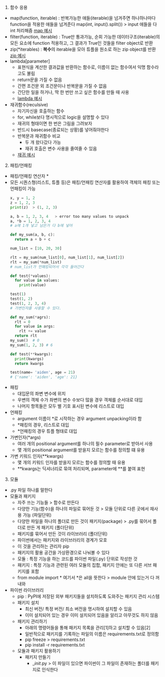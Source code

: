 1. 함수 응용
- map(function, iterable) : 반복가능한 애들(iterable)을 넘겨주면 하나하나마다 function을 적용한 애들을 넘겨준다
  map(int, input().split()) > input 애들을 다 int 처리해줌
  [map 예시](1.py)
- filter(function, iterable) : True만 통과가능, 순회 가능한 데이터구조(iterable)의 모든 요소에 function 적용하고, 그 결과가 True인 것들을 filter object로 반환
- zip(*iterables) : **복수**의 iterable을 모아 튜플을 원소로 하는 zip object를 반환
  [zip 예시](2.py)
- lambda[parameter]
  - 표현식을 계산한 결과값을 반환하는 함수로, 이름이 없는 함수여서 익명 함수라고도 불림
  - return문을 가질 수 없음
  - 간편 조건문 외 조건문이나 반복문을 가질 수 없음
  - 간단한 일을 하거나, 딱 한 번만 쓰고 싶은 함수를 만들 때 사용
  - [lambda 예시](1.py)
- 재귀함수(reculsive)
  - 자기자신을 호출하는 함수
  - for, while보다 명시적으로 logic을 설명할 수 있다
  - 재귀의 형태이면 한 번은 그림을 그려보자
  - 반드시 basecase(종료되는 상황)를 넣어줘야한다
  - 반복문과 재귀함수 비교
    - 두 개 왔다갔다 가능
    - 재귀 호출은 변수 사용을 줄여줄 수 있음
  - [재귀 예시](2.py)


2. 패킹/언패킹
- 패킹/언패킹 연산자 \*
- 모든 시퀀스형(리스트, 튜플 등)은 패킹/언패킹 연산자를 활용하여 객체의 패킹 또는 언패킹이 가능
  ```python
  x, y = 1, 2
  z = 1, 2, 3
  print(z)  > (1, 2, 3)

  a, b = 1, 2, 3, 4   > error too many values to unpack
  a, *b = 1, 2, 3, 4   
  # a에 1개 넣고 남은거 다 b에 넣어

  def my_sum(a, b, c):
    return a + b + c
  
  num_list = [10, 20, 30]

  rlt = my_sum(num_list[0], num_list[1], num_list[2])
  rlt = my_sum(*num_list)
  # num_list가 언패킹되어서 각각 들어간다
  ```
  ```python
  def test(*values):
    for value in values:
      print(value)

  test(1)
  test(1, 2)
  test(1, 2, 3, 4)
  # 가변인자를 사용할 수 있다.
  ```
  ```python
  def my_sum(*agrs):
    rlt = 0
    for value in args:
      rlt += value
    return rlt
  my_sum()  # 0
  my_sum(1, 2, 3) # 6
  ```
  ```python
  def test(**kwargs):
    print(kwargs)
    return kwargs

  test(name= 'aiden', age = 21)
  # {'name': 'aiden', 'age': 21}
  ```
- 패킹
  - 대입문의 좌변 변수에 위치
  - 우변의 객체 수가 좌변의 변수 수보다 많을 경우 객체를 순서대로 대입
  - 나머지 항목들은 모두 별 기호 표시된 변수에 리스트로 대입
- 언패킹
  - argument 이름이 *로 시작하는 경우 argument unpacking이라 함
  - *패킹의 경우, 리스트로 대입
  - *언패킹의 경우 튜플 형태로 대입
- 가변인자(*args)
  - 여러 개의 positional argument를 하나의 필수 parameter로 받아서 사용
  - 몇 개의 positional argument를 받을지 모르는 함수를 정의할 떄 유용
- 가변 키워드 인자(**kwargs)
  - 몇 개의 키워드 인자를 받을지 모르는 함수를 정의할 때 유용
  - **kwargs는 딕셔너리로 묶여 처리되며, parameter에 **를 붙여 표현


3. 모듈
- .py 파일 하나를 말한다
- 모듈과 패키지
  - 자주 쓰는 기능들 > 함수로 만든다
  - 다양한 기능(함수)을 하나의 파일로 묶어둔 것 > 모듈 단위로 다른 곳에서 재사용 가능 (파일단위)
  - 다양한 파일을 하나의 폴더로 만든 것이 패키지(package) > .py를 묶어서 폴더로 만든 게 패키지 (폴더단위)
  - 패키지를 묶어서 만든 것이 라이브러리 (폴더단위)
  - 파이썬에서는 패키지와 라이브러리의 경계가 모호
  - 이 것을 관리하는 관리자 pip
  - 패키지의 활용 공간을 가상환경으로 나눠볼 수 있다
  - 모듈 : 특정 기능을 하는 코드를 파이썬 파일(.py) 단위로 작성한 것
  - 패키지 : 특정 기능과 관련된 여러 모듈의 집합, 패키지 안에는 또 다른 서브 패키지를 포함
  - from module import * 여기서 *은 all을 뜻한다 > module 안에 있는거 다 꺼내와
- 파이썬 라이브러리
  - pip : PyPI에 저장된 외부 패키지들을 설치하도록 도와주는 패키지 관리 시스템
  - 패키지 설치 
    - 최신 버전/ 특정 버전/ 최소 버전을 명시하여 설치할 수 있음
    - 이미 설치되어 있는 경우 이미 설치되어 있음을 알리고 아무것도 하지 않음
  - 패키지 관리하기
    - 아래의 명령어들을 통해 패키지 목록을 관리[1]하고 설치할 수 있음[2]
    - 일반적으로 패키지를 기록하는 파일의 이름은 requirements.txt로 정의함
    - pip freeze > requirements.txt
    - pip install -r requirements.txt
  - 모듈과 패키지 활용하기
    - 패키지 만들기
      - __init_.py > 이 파일이 있으면 파이썬이 그 파일이 존재하는 폴더를 패키지로 인식한다

